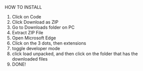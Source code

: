 HOW TO INSTALL

1. Click on Code
2. Click Download as ZIP
3. Go to Downloads folder on PC
4. Extract ZIP File
5. Open Microsoft Edge
6. Click on the 3 dots, then extensions
7. toggle developer mode
8. click load unpacked, and then click on the folder that has the downloaded files
9. DONE!
